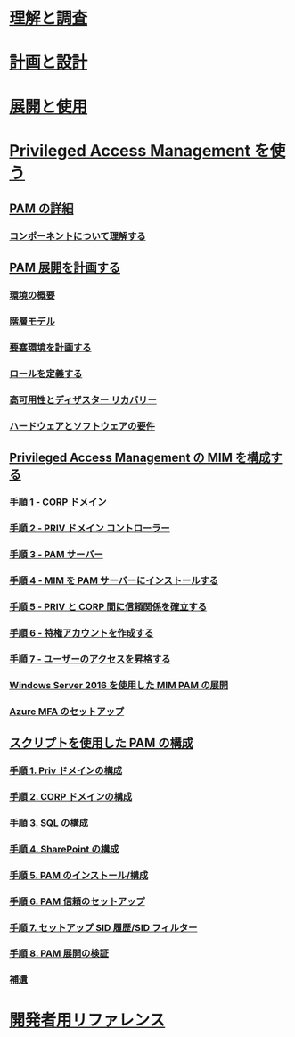 # [理解と調査](/microsoft-identity-manager/understand-explore/microsoft-identity-manager-2016)
# [計画と設計](/microsoft-identity-manager/plan-design/microsoft-identity-manager-2016-supported-platforms)
# [展開と使用](/microsoft-identity-manager/deploy-use/microsoft-identity-manager-deploy)
# [Privileged Access Management を使う](privileged-identity-management-for-active-directory-domain-services.md)
## [PAM の詳細](privileged-identity-management-for-active-directory-domain-services.md)
### [コンポーネントについて理解する](principles-of-operation.md)
## [PAM 展開を計画する](environment-overview.md)
### [環境の概要](environment-overview.md)
### [階層モデル](tier-model-for-partitioning-administrative-privileges.md)
### [要塞環境を計画する](planning-bastion-environment.md)
### [ロールを定義する](defining-roles-for-pam.md)
### [高可用性とディザスター リカバリー](high-availability-disaster-recovery-considerations-bastion-environment.md)
### [ハードウェアとソフトウェアの要件](hardware-software-requirements.md)
## [Privileged Access Management の MIM を構成する](configuring-mim-environment-for-pam.md)
### [手順 1 - CORP ドメイン](step-1-prepare-corp-domain.md)
### [手順 2 - PRIV ドメイン コントローラー](step-2-prepare-priv-domain-controller.md)
### [手順 3 - PAM サーバー](step-3-prepare-pam-server.md)
### [手順 4 - MIM を PAM サーバーにインストールする](step-4-install-mim-components-on-pam-server.md)
### [手順 5 - PRIV と CORP 間に信頼関係を確立する](step-5-establish-trust-between-priv-corp-forests.md)
### [手順 6 - 特権アカウントを作成する](step-6-transition-group-to-pam.md)
### [手順 7 - ユーザーのアクセスを昇格する](step-7-elevate-user-access.md)
### [Windows Server 2016 を使用した MIM PAM の展開](deploy-pam-with-windows-server-2016.md)
### [Azure MFA のセットアップ](use-azure-mfa-for-activation.md)
## [スクリプトを使用した PAM の構成](sp1-pam-configure-using-scripts.md)
### [手順 1. Priv ドメインの構成](sp1-step1-configuring-priv-domain.md)
### [手順 2. CORP ドメインの構成](sp1-step2-configuring-corp-domain.md)
### [手順 3. SQL の構成](sp1-step3-installing-configuring-sql.md)
### [手順 4. SharePoint の構成](sp1-step4-configuring-sharepoint.md)
### [手順 5. PAM のインストール/構成](sp1-step5-configuring-pam.md)
### [手順 6. PAM 信頼のセットアップ](sp1-step6-setup-pam-trust.md)
### [手順 7. セットアップ SID 履歴/SID フィルター](sp1-step7-setup-sidhistory-sidfiltering.md)
### [手順 8. PAM 展開の検証](sp1-step8-pam-deployment-verification.md)
### [補遺](sp1-pam-deployment-addendum.md)
# [開発者用リファレンス](/microsoft-identity-manager/reference/microsoft-identity-manager-2016-developer-reference)
